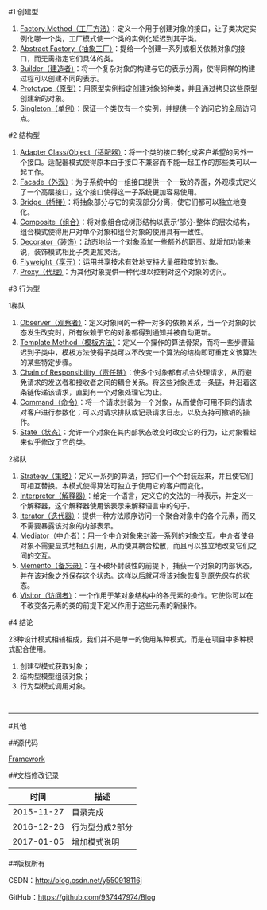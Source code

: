 #1 创建型

1. [Factory Method（工厂方法）](https://github.com/937447974/Blog/blob/master/架构设计/23设计模式之工厂方法(FactoryMethod).md)：定义一个用于创建对象的接口，让子类决定实例化哪一个类，工厂模式使一个类的实例化延迟到其子类。
2. [Abstract Factory（抽象工厂）](https://github.com/937447974/Blog/blob/master/架构设计/23设计模式之抽象工厂(Abstract%20Factory).md)：提给一个创建一系列或相关依赖对象的接口，而无需指定它们具体的类。
3. [Builder（建造者）](https://github.com/937447974/Blog/blob/master/架构设计/23设计模式之建造者模式(Builder).md)：将一个复杂对象的构建与它的表示分离，使得同样的构建过程可以创建不同的表示。
4. [Prototype（原型）](https://github.com/937447974/Blog/blob/master/架构设计/23设计模式之原型模式(Prototype).md)：用原型实例指定创建对象的种类，并且通过拷贝这些原型创建新的对象。
5. [Singleton（单例）](https://github.com/937447974/Blog/blob/master/架构设计/23设计模式之单例模式(Singleton).md)：保证一个类仅有一个实例，并提供一个访问它的全局访问点。

#2 结构型

1. [Adapter Class/Object（适配器）](https://github.com/937447974/Blog/blob/master/架构设计/23设计模式之适配器(Adapter).md)：将一个类的接口转化成客户希望的另外一个接口。适配器模式使得原本由于接口不兼容而不能一起工作的那些类可以一起工作。
2. [Facade（外观）](https://github.com/937447974/Blog/blob/master/架构设计/23设计模式之外观模式(Facade).md)：为子系统中的一组接口提供一个一致的界面，外观模式定义了一个高层接口，这个接口使得这一子系统更加容易使用。
3. [Bridge（桥接）](https://github.com/937447974/Blog/blob/master/架构设计/23设计模式之桥接模式(Bridge).md)：将抽象部分与它的实现部分分离，使它们都可以独立地变化。
4. [Composite（组合）](https://github.com/937447974/Blog/blob/master/架构设计/23设计模式之组合模式(Composite).md)：将对象组合成树形结构以表示‘部分-整体’的层次结构，组合模式使得用户对单个对象和组合对象的使用具有一致性。
5. [Decorator（装饰）](https://github.com/937447974/Blog/blob/master/架构设计/23设计模式之装饰模式(Decorator).md)：动态地给一个对象添加一些额外的职责。就增加功能来说，装饰模式相比子类更加灵活。
6. [Flyweight（享元）](https://github.com/937447974/Blog/blob/master/架构设计/23设计模式之享元模式(Flyweight).md)：运用共享技术有效地支持大量细粒度的对象。
7. [Proxy（代理）](https://github.com/937447974/Blog/blob/master/架构设计/23设计模式之代理模式(Proxy).md)：为其他对象提供一种代理以控制对这个对象的访问。

#3 行为型

1梯队

1. [Observer（观察者）](https://github.com/937447974/Blog/blob/master/架构设计/23设计模式之观察者模式(Observer).md)：定义对象间的一种一对多的依赖关系，当一个对象的状态发生改变时，所有依赖于它的对象都得到通知并被自动更新。
2. [Template Method（模板方法）](https://github.com/937447974/Blog/blob/master/架构设计/23设计模式之模板方法(TemplateMethod).md)：定义一个操作的算法骨架，而将一些步骤延迟到子类中，模板方法使得子类可以不改变一个算法的结构即可重定义该算法的某些特定步骤。
3. [Chain of Responsibility（责任链）](https://github.com/937447974/Blog/blob/master/架构设计/23设计模式之责任链模式(COR).md)：使多个对象都有机会处理请求，从而避免请求的发送者和接收者之间的耦合关系。将这些对象连成一条链，并沿着这条链传递该请求，直到有一个对象处理它为止。
4. [Command（命令）](https://github.com/937447974/Blog/blob/master/架构设计/23设计模式之命令模式(Command).md)：将一个请求封装为一个对象，从而使你可用不同的请求对客户进行参数化；可以对请求排队或记录请求日志，以及支持可撤销的操作。
5. [State（状态）](https://github.com/937447974/Blog/blob/master/架构设计/23设计模式之状态模式(State).md)：允许一个对象在其内部状态改变时改变它的行为，让对象看起来似乎修改了它的类。

2梯队

1. [Strategy（策略）](https://github.com/937447974/Blog/blob/master/架构设计/23设计模式之策略模式(Strategy).md)：定义一系列的算法，把它们一个个封装起来，并且使它们可相互替换。本模式使得算法可独立于使用它的客户而变化。
2. [Interpreter（解释器）](https://github.com/937447974/Blog/blob/master/架构设计/23设计模式之解释器模式(Interpreter).md)：给定一个语言，定义它的文法的一种表示，并定义一个解释器，这个解释器使用该表示来解释语言中的句子。
3. [Iterator（迭代器）](https://github.com/937447974/Blog/blob/master/架构设计/23设计模式之迭代器模式(Iterator).md)：提供一种方法顺序访问一个聚合对象中的各个元素，而又不需要暴露该对象的内部表示。
4. [Mediator（中介者）](https://github.com/937447974/Blog/blob/master/架构设计/23设计模式之中介者模式(Mediator).md)：用一个中介对象来封装一系列的对象交互。中介者使各对象不需要显式地相互引用，从而使其耦合松散，而且可以独立地改变它们之间的交互。
5. [Memento（备忘录）](https://github.com/937447974/Blog/blob/master/架构设计/23设计模式之备忘录模式(Memento).md)：在不破坏封装性的前提下，捕获一个对象的内部状态，并在该对象之外保存这个状态。这样以后就可将该对象恢复到原先保存的状态。
6. [Visitor（访问者）](https://github.com/937447974/Blog/blob/master/架构设计/23设计模式之访问者模式(Visitor).md)：一个作用于某对象结构中的各元素的操作。它使你可以在不改变各元素的类的前提下定义作用于这些元素的新操作。

#4 结论

23种设计模式相辅相成，我们并不是单一的使用某种模式，而是在项目中多种模式配合使用。

1. 创建型模式获取对象；
2. 结构型模型组装对象；
3. 行为型模式调用对象。

&#160;

----------

#其他

##源代码

[Framework](https://github.com/937447974/Framework)

##文档修改记录

| 时间 | 描述 |
| ---- | ---- |
| 2015-11-27 | 目录完成 |
| 2016-12-26 | 行为型分成2部分 |
| 2017-01-05 | 增加模式说明 |

##版权所有

CSDN：http://blog.csdn.net/y550918116j

GitHub：https://github.com/937447974/Blog